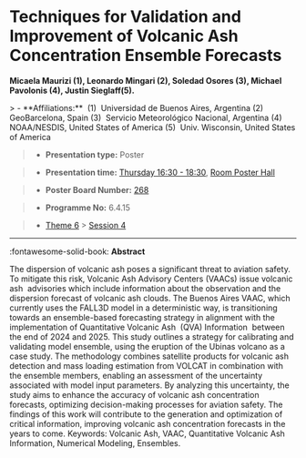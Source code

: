 # Techniques for Validation and Improvement of Volcanic Ash Concentration Ensemble Forecasts

**Micaela Maurizi (1), Leonardo Mingari (2), Soledad Osores (3), Michael Pavolonis (4), Justin Sieglaff(5).**

<!-- more -->> - **Affiliations:**  (1)  Universidad de Buenos Aires, Argentina (2)  GeoBarcelona, Spain (3)  Servicio Meteorológico Nacional, Argentina (4)  NOAA/NESDIS, United States of America (5)  Univ. Wisconsin, United States of America 

> - **Presentation type:** Poster

> - **Presentation time:** [Thursday 16:30 - 18:30](../sessions_comparison.md#__tabbed_3_6), [Room Poster Hall](../maps_venue.md#__tabbed_1_1)

> - **Poster Board Number:** [268](../map_poster_boards.md#thursday)

> - **Programme No:** 6.4.15

> - [Theme 6](../theme6.md) > [Session 4](../sessions/session-6-4.md)

--- 

:fontawesome-solid-book: **Abstract**

The dispersion of volcanic ash poses a significant threat to aviation safety. To mitigate this risk, Volcanic Ash Advisory Centers (VAACs) issue volcanic ash  advisories which include information about the observation and the dispersion forecast of volcanic ash clouds. The Buenos Aires VAAC, which currently uses the FALL3D model in a deterministic way, is transitioning towards an ensemble-based forecasting strategy in alignment with the implementation of Quantitative Volcanic Ash  (QVA) Information  between the end of 2024 and 2025.
This study outlines a strategy for calibrating and validating model ensemble, using the eruption of the Ubinas volcano as a case study. The methodology combines satellite products for volcanic ash detection and mass loading estimation from VOLCAT in combination with the ensemble members, enabling an assessment of the uncertainty associated with model input parameters. By analyzing this uncertainty, the study aims to enhance the accuracy of volcanic ash concentration forecasts, optimizing decision-making processes for aviation safety. The findings of this work will contribute to the generation and optimization of critical information, improving volcanic ash concentration forecasts in the years to come.
Keywords: Volcanic Ash, VAAC, Quantitative Volcanic Ash Information, Numerical Modeling, Ensembles.

